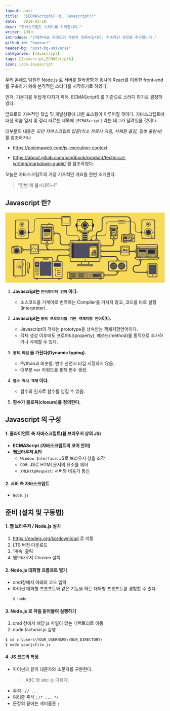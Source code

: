 ```yaml
---
layout: post
title:  "[ECMAScript6] Hi, Javascript!!"
date:   2019-03-28
desc: "자바스크립트 스터디를 시작합니다."
writer: 강화수
introduce: "안녕하세요 온애드의 개발자 강화수입니다. 지속적인 성장을 추구합니다."
github_id: "hwasurr"
header-bg: "post-bg-universe"
categories: [Javascript]
tags: [Javascript,ECMAScript6]
icon: icon-Javascript
---
```


우리 온애드 팀원은 Node.js 로 서버를 탈바꿈함과 동시에 React를 이용한 front-end 를 구축하기 위해 본격적인 스터디를 시작하기로 하였다.  

먼저, 기본기를 두텁게 다지기 위해, ECMAScript6 를 기준으로 스터디 하기로 결정하였다.

앞으로의 지속적인 학습 및 개발상황에 대한 포스팅이 이루어질 것이다. 자바스크립트에 대한 학습 일지 및 정리 자료는 제목에 `[ECMAScript]` 라는 태그가 달려있을 것이다.

대부분의 내용은 *모던 자바스크립트 입문(이소 히로시 지음, 서재원 옮김, 길벗 출판사)* 를 참조하거나  
- https://poiemaweb.com/js-execution-context

- https://about.gitlab.com/handbook/product/technical-writing/markdown-guide/ 를 참조하였다.  

오늘은 자바스크립트의 가장 기초적인 개요를 한번 소개한다.
> “한번 해 봅시데이~!”


Javascript 란?
---------------

![work-Javascript](/static/assets/img/post_img/post-js-work.gif)

1. **Javascript는 `인터프리터 언어` 이다.**
   - 소스코드를 기계어로 번역하는 Compiler를 거치지 않고, 코드를 바로 실행(interpreter).
  
2. **Javascript는 `동적 프로토타입 기반 객체지향 언어`이다.**
   - Javascript의 객체는 prototype을 상속받는 객체지향언어이다.
   - 객체 생성 이후에도 프로퍼티(property), 메쏘드(method)를 동적으로 추가하거나 삭제할 수 있다.

3. **`동적 타입` 을 가진다(Dynamic typing).**
   - Python과 비슷함. 변수 선언시 타입 지정하지 않음. 
   - 대부분 var 키워드를 통해 변수 생성.

4. **`함수 역시 객체` 이다.**
   - 함수의 인자로 함수를 넘길 수 있음.

5. **함수가 클로져(closure)를 정의한다.**

Javascript 의 구성
---------------

#### 1. 클라이언트 측 자바스크립트(웹 브라우저 상의 JS)

- **ECMAScript (자바스크립트의 코어 언어)**
- **웹브라우저 API**
  - `Window Interface`: JS로 브라우저 창을 조작
  - `DOM`: JS로 HTML문서의 요소를 제어
  - `XMLHttpRequest`: 서버와 비동기 통신

#### 2. 서버 측 자바스크립트

 - `Node.js`

준비 (설치 및 구동법)
---------------

#### 1. **웹 브라우저 / Node.js 설치**

  1. https://nodejs.org/ko/download 로 이동
  2. LTS 버전 다운로드
  3. '계속' 클릭
  4. 웹브라우저 Chrome 설치
      
#### 2. Node.js 대화형 프롬프트 열기

- cmd창에서 아래의 코드 입력
- 파이썬 대화형 프롬프트와 같은 기능을 하는 대화형 프롬프트를 경험할 수 있다.
  ~~~bash
  $ node
  ~~~

#### 3. Node.js 로 파일 읽어들여 실행하기

1. cmd 창에서 해당 js 파일이 있는 디렉토리로 이동
2. node factorial.js 실행

  ~~~command
  $ cd c:\users\YOUR_USERNAME\YOUR_DIRECTORY\
  $ node yourjsfile.js
  ~~~

#### 4. JS 코드의 특징

- 파이썬과 같이 대문자와 소문자를 구분한다.
  > ABC 와 abc 는 다르다.
- 주석 : `// ...`
- 여러줄 주석 : `/* ... */`
- 문장의 끝에는 세미콜론 `;`